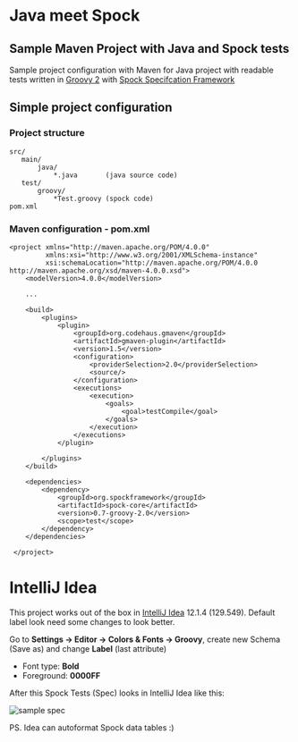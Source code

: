 Java meet Spock
===============
Sample Maven Project with Java and Spock tests
---------------------------------------

Sample project configuration with Maven for Java project with readable tests written in [Groovy 2](http://groovy.codehaus.org/)
with [Spock Specifcation Framework](https://code.google.com/p/spock/)


Simple project configuration
----------------------------

### Project structure

    src/
       main/
           java/
               *.java       (java source code)
       test/
           groovy/
               *Test.groovy (spock code)
    pom.xml


### Maven configuration - pom.xml

    <project xmlns="http://maven.apache.org/POM/4.0.0"
             xmlns:xsi="http://www.w3.org/2001/XMLSchema-instance"
             xsi:schemaLocation="http://maven.apache.org/POM/4.0.0 http://maven.apache.org/xsd/maven-4.0.0.xsd">
        <modelVersion>4.0.0</modelVersion>

        ...

        <build>
            <plugins>
                <plugin>
                    <groupId>org.codehaus.gmaven</groupId>
                    <artifactId>gmaven-plugin</artifactId>
                    <version>1.5</version>
                    <configuration>
                        <providerSelection>2.0</providerSelection>
                        <source/>
                    </configuration>
                    <executions>
                        <execution>
                            <goals>
                                <goal>testCompile</goal>
                            </goals>
                        </execution>
                    </executions>
                </plugin>

            </plugins>
        </build>

        <dependencies>
            <dependency>
                <groupId>org.spockframework</groupId>
                <artifactId>spock-core</artifactId>
                <version>0.7-groovy-2.0</version>
                <scope>test</scope>
            </dependency>
        </dependencies>

     </project>

IntelliJ Idea
=============

This project works out of the box in [IntelliJ Idea](http://www.jetbrains.com/idea/download/) 12.1.4 (129.549). Default label look need some changes to look better.

Go to **Settings -> Editor -> Colors & Fonts -> Groovy**, create new Schema (Save as) and change **Label** (last attribute)

* Font type: **Bold**
* Foreground: **0000FF**


After this Spock Tests (Spec) looks in IntelliJ Idea like this:

![sample spec](https://github.com/mariuszs/java-spock-test-sample/raw/master/spec.png "Sample Spec")

PS. Idea can autoformat Spock data tables :)

